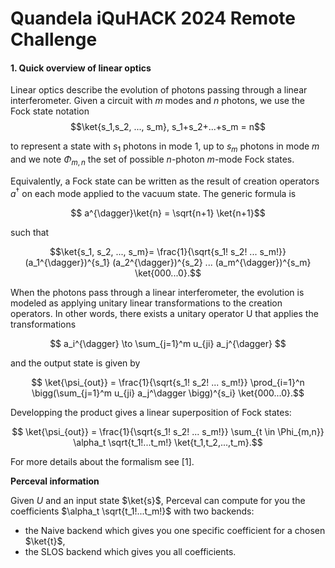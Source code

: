 # Quandela iQuHACK 2024 Remote Challenge


#### 1. Quick overview of linear optics

Linear optics describe the evolution of photons passing through a linear interferometer. Given a circuit with $m$ modes and $n$ photons, we use the Fock state notation 
$$\ket{s_1,s_2, ..., s_m}, s_1+s_2+...+s_m = n$$ 

to represent a state with $s_1$ photons in mode $1$, up to $s_m$ photons in mode $m$ and we note $\Phi_{m,n}$ the set of possible $n$-photon $m$-mode Fock states.

Equivalently, a Fock state can be written as the result of creation operators $a^{\dagger}$ on each mode applied to the vacuum state. The generic formula is 

$$ a^{\dagger}\ket{n} = \sqrt{n+1} \ket{n+1}$$ 

such that 

$$\ket{s_1, s_2, ..., s_m}= \frac{1}{\sqrt{s_1! s_2! ... s_m!}} (a_1^{\dagger})^{s_1} (a_2^{\dagger})^{s_2} ... (a_m^{\dagger})^{s_m} \ket{000...0}.$$ 

When the photons pass through a linear interferometer, the evolution is modeled as applying unitary linear transformations to the creation operators. In other words, there exists a unitary operator U that applies the transformations 

$$ a_i^{\dagger} \to \sum_{j=1}^m u_{ji} a_j^{\dagger} $$  

and the output state is given by 

$$ \ket{\psi_{out}} = \frac{1}{\sqrt{s_1! s_2! ... s_m!}} \prod_{i=1}^n \bigg(\sum_{j=1}^m u_{ji} a_j^\dagger \bigg)^{s_i} \ket{000...0}.$$ 

Developping the product gives a linear superposition of Fock states:

$$ \ket{\psi_{out}} = \frac{1}{\sqrt{s_1! s_2! ... s_m!}} \sum_{t \in \Phi_{m,n}} \alpha_t \sqrt{t_1!...t_m!} \ket{t_1,t_2,...,t_m}.$$ 

For more details about the formalism see [1]. 

**Perceval information** 

Given $U$ and an input state $\ket{s}$, Perceval can compute for you the coefficients $\alpha_t \sqrt{t_1!...t_m!}$ with two backends: 
- the Naive backend which gives you one specific coefficient for a chosen $\ket{t}$,
- the SLOS backend which gives you all coefficients.
